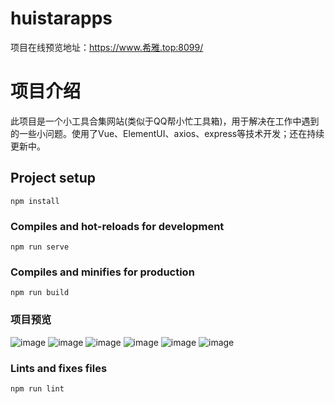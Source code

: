 # huistarapps
项目在线预览地址：https://www.希雅.top:8099/

# 项目介绍
此项目是一个小工具合集网站(类似于QQ帮小忙工具箱)，用于解决在工作中遇到的一些小问题。使用了Vue、ElementUI、axios、express等技术开发；还在持续更新中。

## Project setup
```
npm install
```

### Compiles and hot-reloads for development
```
npm run serve
```

### Compiles and minifies for production
```
npm run build
```

### 项目预览
![image](https://github.com/xiaoai19/huistarTools/assets/98952782/e393c61f-370a-4c2f-92e6-f3caf6d0ce8f)
![image](https://github.com/xiaoai19/huistarTools/assets/98952782/1107b505-ffa9-40cd-b165-3f296c1f332d)
![image](https://github.com/xiaoai19/huistarTools/assets/98952782/56e3a1f1-4bce-4cbd-8898-d0393a567ea5)
![image](https://github.com/xiaoai19/huistarTools/assets/98952782/4a1df80d-52bc-4bc0-bac7-eb6d7586e722)
![image](https://github.com/xiaoai19/huistarTools/assets/98952782/507de819-8cc1-4853-8180-b6db34fb46ea)
![image](https://github.com/xiaoai19/huistarTools/assets/98952782/e959f0aa-0ae1-4e3f-bdae-89a51d7d3698)









### Lints and fixes files
```
npm run lint
```

